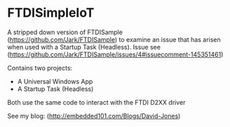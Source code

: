 # FTDISimpleIoT

A stripped down version of FTDISample (https://github.com/Jark/FTDISample) to examine an issue that has arisen when used with a Startup Task (Headless). Issue see (https://github.com/Jark/FTDISample/issues/4#issuecomment-145351461)

Contains two projects:
* A Universal Windows App
* A Startup Task (Headless)

Both use the same code to interact with the FTDI D2XX driver

See my blog: (http://embedded101.com/Blogs/David-Jones)
